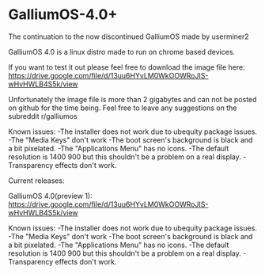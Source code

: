 # GalliumOS-4.0+
The continuation to the now discontinued GalliumOS made by userminer2

GalliumOS 4.0 is a linux distro made to run on chrome based devices.

If you want to test it out please feel free to download the image file here:
https://drive.google.com/file/d/13uu6HYvLM0WkOOWRoJIS-wHvHWLB4S5k/view

Unfortunately the image file is more than 2 gigabytes and can not be posted on github for the time being.
Feel free to leave any suggestions on the subreddit r/galliumos

Known issues:
  -The installer does not work due to ubequity package issues.
  -The "Media Keys" don't work
  -The boot screen's background is black and a bit pixelated.
  -The "Applications Menu" has no icons.
  -The default resolution is 1400 900 but this shouldn't be a problem on a real display.
  -Transparency effects don't work.

Current releases:

GalliumOS 4.0(preview 1):
https://drive.google.com/file/d/13uu6HYvLM0WkOOWRoJIS-wHvHWLB4S5k/view

Known issues:
  -The installer does not work due to ubequity package issues.
  -The "Media Keys" don't work
  -The boot screen's background is black and a bit pixelated.
  -The "Applications Menu" has no icons.
  -The default resolution is 1400 900 but this shouldn't be a problem on a real display.
  -Transparency effects don't work.
